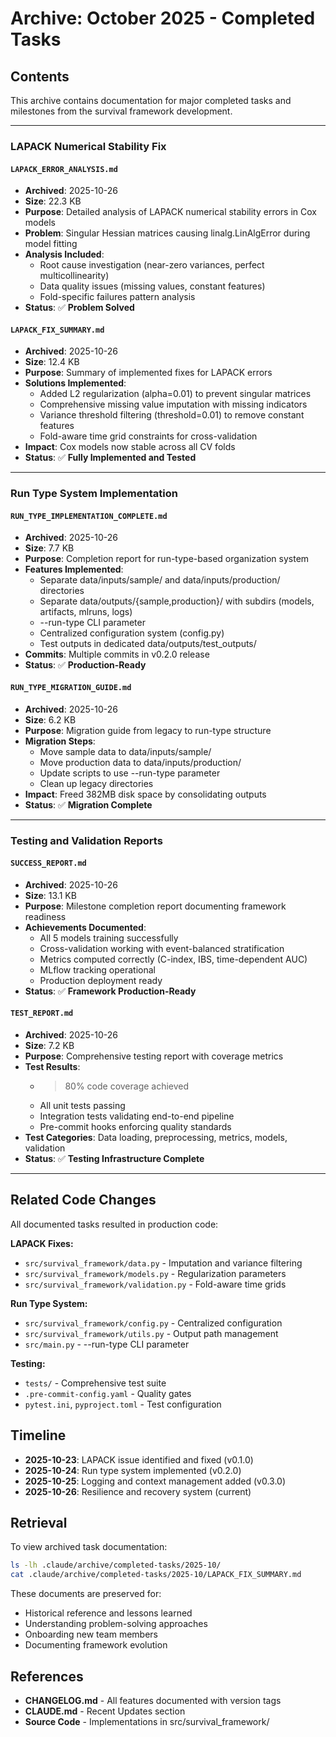 # Archive: October 2025 - Completed Tasks

## Contents

This archive contains documentation for major completed tasks and milestones from the survival framework development.

---

### LAPACK Numerical Stability Fix

#### `LAPACK_ERROR_ANALYSIS.md`
- **Archived**: 2025-10-26
- **Size**: 22.3 KB
- **Purpose**: Detailed analysis of LAPACK numerical stability errors in Cox models
- **Problem**: Singular Hessian matrices causing linalg.LinAlgError during model fitting
- **Analysis Included**:
  - Root cause investigation (near-zero variances, perfect multicollinearity)
  - Data quality issues (missing values, constant features)
  - Fold-specific failures pattern analysis
- **Status**: ✅ **Problem Solved**

#### `LAPACK_FIX_SUMMARY.md`
- **Archived**: 2025-10-26
- **Size**: 12.4 KB
- **Purpose**: Summary of implemented fixes for LAPACK errors
- **Solutions Implemented**:
  - Added L2 regularization (alpha=0.01) to prevent singular matrices
  - Comprehensive missing value imputation with missing indicators
  - Variance threshold filtering (threshold=0.01) to remove constant features
  - Fold-aware time grid constraints for cross-validation
- **Impact**: Cox models now stable across all CV folds
- **Status**: ✅ **Fully Implemented and Tested**

---

### Run Type System Implementation

#### `RUN_TYPE_IMPLEMENTATION_COMPLETE.md`
- **Archived**: 2025-10-26
- **Size**: 7.7 KB
- **Purpose**: Completion report for run-type-based organization system
- **Features Implemented**:
  - Separate data/inputs/sample/ and data/inputs/production/ directories
  - Separate data/outputs/{sample,production}/ with subdirs (models, artifacts, mlruns, logs)
  - --run-type CLI parameter
  - Centralized configuration system (config.py)
  - Test outputs in dedicated data/outputs/test_outputs/
- **Commits**: Multiple commits in v0.2.0 release
- **Status**: ✅ **Production-Ready**

#### `RUN_TYPE_MIGRATION_GUIDE.md`
- **Archived**: 2025-10-26
- **Size**: 6.2 KB
- **Purpose**: Migration guide from legacy to run-type structure
- **Migration Steps**:
  - Move sample data to data/inputs/sample/
  - Move production data to data/inputs/production/
  - Update scripts to use --run-type parameter
  - Clean up legacy directories
- **Impact**: Freed 382MB disk space by consolidating outputs
- **Status**: ✅ **Migration Complete**

---

### Testing and Validation Reports

#### `SUCCESS_REPORT.md`
- **Archived**: 2025-10-26
- **Size**: 13.1 KB
- **Purpose**: Milestone completion report documenting framework readiness
- **Achievements Documented**:
  - All 5 models training successfully
  - Cross-validation working with event-balanced stratification
  - Metrics computed correctly (C-index, IBS, time-dependent AUC)
  - MLflow tracking operational
  - Production deployment ready
- **Status**: ✅ **Framework Production-Ready**

#### `TEST_REPORT.md`
- **Archived**: 2025-10-26
- **Size**: 7.2 KB
- **Purpose**: Comprehensive testing report with coverage metrics
- **Test Results**:
  - >80% code coverage achieved
  - All unit tests passing
  - Integration tests validating end-to-end pipeline
  - Pre-commit hooks enforcing quality standards
- **Test Categories**: Data loading, preprocessing, metrics, models, validation
- **Status**: ✅ **Testing Infrastructure Complete**

---

## Related Code Changes

All documented tasks resulted in production code:

**LAPACK Fixes:**
- `src/survival_framework/data.py` - Imputation and variance filtering
- `src/survival_framework/models.py` - Regularization parameters
- `src/survival_framework/validation.py` - Fold-aware time grids

**Run Type System:**
- `src/survival_framework/config.py` - Centralized configuration
- `src/survival_framework/utils.py` - Output path management
- `src/main.py` - --run-type CLI parameter

**Testing:**
- `tests/` - Comprehensive test suite
- `.pre-commit-config.yaml` - Quality gates
- `pytest.ini`, `pyproject.toml` - Test configuration

## Timeline

- **2025-10-23**: LAPACK issue identified and fixed (v0.1.0)
- **2025-10-24**: Run type system implemented (v0.2.0)
- **2025-10-25**: Logging and context management added (v0.3.0)
- **2025-10-26**: Resilience and recovery system (current)

## Retrieval

To view archived task documentation:
```bash
ls -lh .claude/archive/completed-tasks/2025-10/
cat .claude/archive/completed-tasks/2025-10/LAPACK_FIX_SUMMARY.md
```

These documents are preserved for:
- Historical reference and lessons learned
- Understanding problem-solving approaches
- Onboarding new team members
- Documenting framework evolution

## References

- **CHANGELOG.md** - All features documented with version tags
- **CLAUDE.md** - Recent Updates section
- **Source Code** - Implementations in src/survival_framework/
